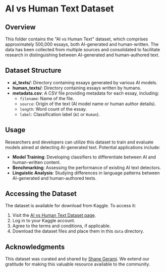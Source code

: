 # AI vs Human Text Dataset

## Overview

This folder contains the "AI vs Human Text" dataset, which comprises approximately 500,000 essays, both AI-generated and human-written. The data has been collected from multiple sources and consolidated to facilitate research in distinguishing between AI-generated and human-authored text.

## Dataset Structure

- **ai_texts/**: Directory containing essays generated by various AI models.
- **human_texts/**: Directory containing essays written by humans.
- **metadata.csv**: A CSV file providing metadata for each essay, including:
  - `filename`: Name of the file.
  - `source`: Origin of the text (AI model name or human author details).
  - `length`: Word count of the essay.
  - `label`: Classification label (`AI` or `Human`).

## Usage

Researchers and developers can utilize this dataset to train and evaluate models aimed at detecting AI-generated text. Potential applications include:

- **Model Training**: Developing classifiers to differentiate between AI and human-written content.
- **Benchmarking**: Assessing the performance of existing AI text detectors.
- **Linguistic Analysis**: Studying differences in language patterns between AI-generated and human-authored texts.

## Accessing the Dataset

The dataset is available for download from Kaggle. To access it:

1. Visit the [AI vs Human Text Dataset page](https://www.kaggle.com/datasets/shanegerami/ai-vs-human-text/data).
2. Log in to your Kaggle account.
3. Agree to the terms and conditions, if applicable.
4. Download the dataset files and place them in this `data` directory.

## Acknowledgments

This dataset was curated and shared by [Shane Gerami](https://www.kaggle.com/shanegerami). We extend our gratitude for making this valuable resource available to the community.


